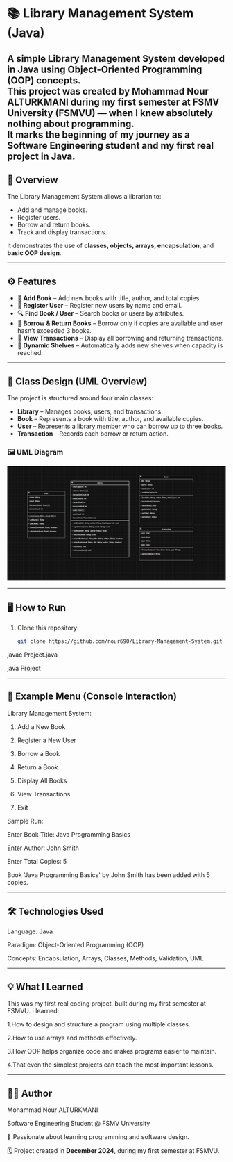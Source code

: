 # 📚 Library Management System (Java)

A simple **Library Management System** developed in **Java** using **Object-Oriented Programming (OOP)** concepts.  
This project was created by **Mohammad Nour ALTURKMANI** during my **first semester at FSMV University (FSMVU)** — when I knew absolutely nothing about programming.  
It marks the beginning of my journey as a Software Engineering student and my first real project in Java.
---
## 🎯 Overview

The Library Management System allows a librarian to:
- Add and manage books.
- Register users.
- Borrow and return books.
- Track and display transactions.

It demonstrates the use of **classes, objects, arrays, encapsulation**, and **basic OOP design**.

---

## ⚙️ Features

- 📘 **Add Book** – Add new books with title, author, and total copies.
- 👤 **Register User** – Register new users by name and email.
- 🔍 **Find Book / User** – Search books or users by attributes.
- 📖 **Borrow & Return Books** – Borrow only if copies are available and user hasn’t exceeded 3 books.
- 💾 **View Transactions** – Display all borrowing and returning transactions.
- 🧠 **Dynamic Shelves** – Automatically adds new shelves when capacity is reached.

---

## 🧱 Class Design (UML Overview)

The project is structured around four main classes:

- **Library** – Manages books, users, and transactions.
- **Book** – Represents a book with title, author, and available copies.
- **User** – Represents a library member who can borrow up to three books.
- **Transaction** – Records each borrow or return action.

### 🖼️ UML Diagram
![UML Diagram](UML_Diagram.png)

---

## 🖥️ How to Run

1. Clone this repository:

   ```bash
   git clone https://github.com/nour690/Library-Management-System.git

javac Project.java

java Project

---

## 🧩 Example Menu (Console Interaction)

Library Management System:

1. Add a New Book

2. Register a New User

3. Borrow a Book

4. Return a Book

5. Display All Books

6. View Transactions

7. Exit

Sample Run:

Enter Book Title: Java Programming Basics

Enter Author: John Smith

Enter Total Copies: 5

Book 'Java Programming Basics' by John Smith has been added with 5 copies.

---

## 🛠️ Technologies Used

Language: Java

Paradigm: Object-Oriented Programming (OOP)

Concepts: Encapsulation, Arrays, Classes, Methods, Validation, UML

---

## 💡 What I Learned

This was my first real coding project, built during my first semester at FSMVU.
I learned:

1.How to design and structure a program using multiple classes.

2.How to use arrays and methods effectively.

3.How OOP helps organize code and makes programs easier to maintain.

4.That even the simplest projects can teach the most important lessons.

---

## 👨‍💻 Author

Mohammad Nour ALTURKMANI

Software Engineering Student @ FSMV University

📍 Passionate about learning programming and software design.

🗓️ Project created in **December 2024**, during my first semester at FSMVU.
